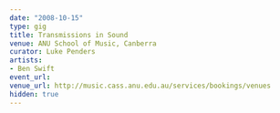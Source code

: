 ```yaml
---
date: "2008-10-15"
type: gig
title: Transmissions in Sound
venue: ANU School of Music, Canberra
curator: Luke Penders
artists:
- Ben Swift
event_url: 
venue_url: http://music.cass.anu.edu.au/services/bookings/venues
hidden: true
---
```

